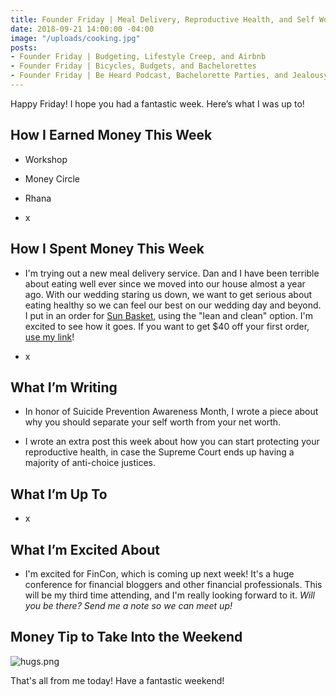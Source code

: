 ```yaml
---
title: Founder Friday | Meal Delivery, Reproductive Health, and Self Worth
date: 2018-09-21 14:00:00 -04:00
image: "/uploads/cooking.jpg"
posts:
- Founder Friday | Budgeting, Lifestyle Creep, and Airbnb
- Founder Friday | Bicycles, Budgets, and Bachelorettes
- Founder Friday | Be Heard Podcast, Bachelorette Parties, and Jealousy
---
```


Happy Friday! I hope you had a fantastic week. Here’s what I was up to!

## How I Earned Money This Week

* Workshop

* Money Circle

* Rhana

* x

## How I Spent Money This Week

* I'm trying out a new meal delivery service. Dan and I have been terrible about eating well ever since we moved into our house almost a year ago. With our wedding staring us down, we want to get serious about eating healthy so we can feel our best on our wedding day and beyond. I put in an order for [Sun Basket](http://www.sunbasket.com), using the "lean and clean" option. I'm excited to see how it goes. If you want to get $40 off your first order, [use my link](https://sunbasket.com/invite/Mary1915063)!

* x

## What I’m Writing

* In honor of Suicide Prevention Awareness Month, I wrote a piece about why you should separate your self worth from your net worth.

* I wrote an extra post this week about how you can start protecting your reproductive health, in case the Supreme Court ends up having a majority of anti-choice justices.

## What I’m Up To

* x

## What I’m Excited About

* I'm excited for FinCon, which is coming up next week! It's a huge conference for financial bloggers and other financial professionals. This will be my third time attending, and I'm really looking forward to it. *Will you be there? Send me a note so we can meet up!*

## Money Tip to Take Into the Weekend

![hugs.png](/uploads/hugs.png)

That's all from me today! Have a fantastic weekend!